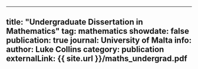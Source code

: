 ---
title: "Undergraduate Dissertation in Mathematics"
tag: mathematics
showdate: false
publication: true
journal: University of Malta
info:
author: Luke Collins
category: publication
externalLink: {{ site.url }}/maths_undergrad.pdf
--
